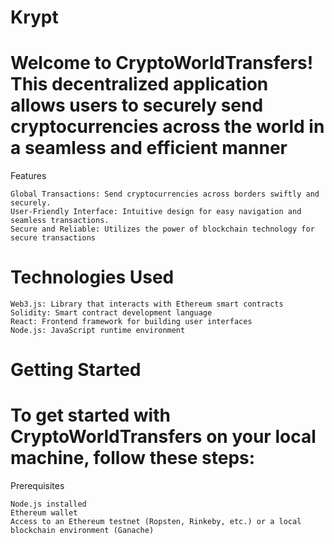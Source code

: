 # Krypt

# Welcome to CryptoWorldTransfers! This decentralized application allows users to securely send cryptocurrencies across the world in a seamless and efficient manner
Features

    Global Transactions: Send cryptocurrencies across borders swiftly and securely.
    User-Friendly Interface: Intuitive design for easy navigation and seamless transactions.
    Secure and Reliable: Utilizes the power of blockchain technology for secure transactions

# Technologies Used

    Web3.js: Library that interacts with Ethereum smart contracts
    Solidity: Smart contract development language
    React: Frontend framework for building user interfaces
    Node.js: JavaScript runtime environment

# Getting Started

# To get started with CryptoWorldTransfers on your local machine, follow these steps:
Prerequisites

    Node.js installed
    Ethereum wallet
    Access to an Ethereum testnet (Ropsten, Rinkeby, etc.) or a local blockchain environment (Ganache)
